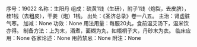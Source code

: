 序号：19022
名称：生阳丹
组成：硫黄1钱（生研），附子1钱（炮裂，去皮脐），桂1钱（去粗皮），干姜（炮）1钱。
出处：《圣济总录》卷一八五。
主治：肾虚脏气寒。
加减：None
功效：None
用法用量：每服20丸，食前温艾汤下，温米饮亦得。
制备方法：上为末，酒煮，面糊为丸，如梧桐子大，丹砂末为衣。
临床应用：None
各家论述：None
用药禁忌：None
附注：None
